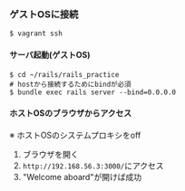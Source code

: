 ### ゲストOSに接続
```
$ vagrant ssh
```

#### サーバ起動(ゲストOS)
```
$ cd ~/rails/rails_practice
# hostから接続するためにbindが必須
$ bundle exec rails server --bind=0.0.0.0
```

#### ホストOSのブラウザからアクセス

※ ホストOSのシステムプロキシをoff

1. ブラウザを開く
2. ``http://192.168.56.3:3000/``にアクセス
3. "Welcome aboard"が開けば成功


